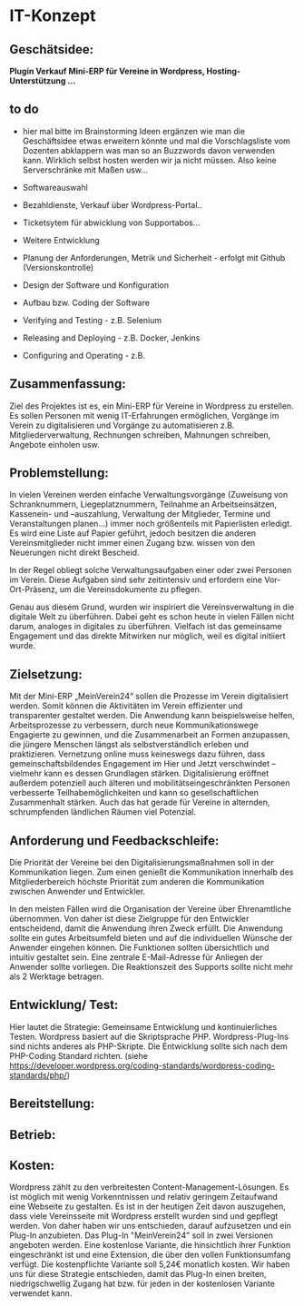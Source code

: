 # IT-Konzept
## Geschätsidee:
**Plugin Verkauf Mini-ERP für Vereine in Wordpress, Hosting-Unterstützung ...**
## to do
* hier mal bitte im Brainstorming Ideen ergänzen wie man die Geschäftsidee etwas erweitern könnte und mal die Vorschlagsliste
vom Dozenten abklappern was man so an Buzzwords davon verwenden kann. Wirklich selbst hosten werden wir ja nicht müssen. Also keine Serverschränke mit Maßen usw...
* Softwareauswahl
* Bezahldienste, Verkauf über Wordpress-Portal..
* Ticketsytem für abwicklung von Supportabos...
* Weitere Entwicklung

* Planung der Anforderungen, Metrik und Sicherheit - erfolgt mit Github (Versionskontrolle)
* Design der Software und Konfiguration
* Aufbau bzw. Coding der Software
* Verifying and Testing - z.B. Selenium
* Releasing and Deploying - z.B. Docker, Jenkins
* Configuring and Operating - z.B.

## Zusammenfassung:
Ziel des Projektes ist es, ein Mini-ERP für Vereine in Wordpress zu erstellen. Es sollen Personen mit wenig IT-Erfahrungen ermöglichen, Vorgänge im Verein zu digitalisieren und Vorgänge zu automatisieren z.B. Mitgliederverwaltung, Rechnungen schreiben, Mahnungen schreiben, Angebote einholen usw.

## Problemstellung:
In vielen Vereinen werden einfache Verwaltungsvorgänge (Zuweisung von Schranknummern, Liegeplatznummern, Teilnahme an Arbeitseinsätzen, Kassenein- und –auszahlung, Verwaltung der Mitglieder, Termine und Veranstaltungen planen…) immer noch größenteils mit Papierlisten erledigt. Es wird eine Liste auf Papier geführt, jedoch besitzen die anderen Vereinsmitglieder nicht immer einen Zugang bzw. wissen von den Neuerungen nicht direkt Bescheid.  

In der Regel obliegt solche Verwaltungsaufgaben einer oder zwei Personen im Verein. Diese Aufgaben sind sehr zeitintensiv und erfordern eine Vor-Ort-Präsenz, um die Vereinsdokumente zu pflegen.

Genau aus diesem Grund, wurden wir inspiriert die Vereinsverwaltung in die digitale Welt zu überführen. Dabei geht es schon heute in vielen Fällen nicht darum, analoges in digitales zu überführen. Vielfach ist das gemeinsame Engagement und das direkte Mitwirken nur möglich, weil es digital initiiert wurde.

## Zielsetzung:
Mit der Mini-ERP „MeinVerein24“ sollen die Prozesse im Verein digitalisiert werden. Somit können die Aktivitäten im Verein effizienter und transparenter gestaltet werden. Die Anwendung kann beispielsweise helfen, Arbeitsprozesse zu verbessern, durch neue Kommunikationswege Engagierte zu gewinnen, und die Zusammenarbeit an Formen anzupassen, die jüngere Menschen längst als selbstverständlich erleben und praktizieren. Vernetzung online muss keineswegs dazu führen, dass gemeinschaftsbildendes Engagement im Hier und Jetzt verschwindet – vielmehr kann es dessen Grundlagen stärken. Digitalisierung eröffnet außerdem potenziell auch älteren und mobilitätseingeschränkten Personen verbesserte Teilhabemöglichkeiten und kann so gesellschaftlichen Zusammenhalt stärken. Auch das hat gerade für Vereine in alternden, schrumpfenden ländlichen Räumen viel Potenzial.

## Anforderung und Feedbackschleife:
Die Priorität der Vereine bei den Digitalisierungsmaßnahmen soll in der Kommunikation liegen. Zum einen genießt die Kommunikation innerhalb des Mitgliederbereich höchste Priorität zum anderen die Kommunikation zwischen Anwender und Entwickler.

In den meisten Fällen wird die Organisation der Vereine über Ehrenamtliche übernommen. Von daher ist diese Zielgruppe für den Entwickler entscheidend, damit die Anwendung ihren Zweck erfüllt. Die Anwendung sollte ein gutes Arbeitsumfeld bieten und auf die individuellen Wünsche der Anwender eingehen können. Die Funktionen sollten übersichtlich und intuitiv gestaltet sein. Eine zentrale E-Mail-Adresse für Anliegen der Anwender sollte vorliegen. Die Reaktionszeit des Supports sollte nicht mehr als 2 Werktage betragen.

## Entwicklung/ Test:
Hier lautet die Strategie: Gemeinsame Entwicklung und kontinuierliches Testen.
Wordpress basiert auf die Skriptsprache PHP. Wordpress-Plug-Ins sind nichts anderes als PHP-Skripte. Die Entwicklung sollte sich nach dem PHP-Coding Standard richten. (siehe https://developer.wordpress.org/coding-standards/wordpress-coding-standards/php/)

## Bereitstellung:

## Betrieb:

## Kosten:
Wordpress zählt zu den verbreitesten Content-Management-Lösungen. Es ist möglich mit wenig Vorkenntnissen und relativ geringem Zeitaufwand eine Webseite zu gestalten. Es ist in der heutigen Zeit davon auszugehen, dass viele Vereinsseite mit Wordpress erstellt wurden sind und gepflegt werden. Von daher haben wir uns entschieden, darauf aufzusetzen und ein Plug-In anzubieten. Das Plug-In "MeinVerein24" soll in zwei Versionen angeboten werden. Eine kostenlose Variante, die hinsichtlich ihrer Funktion eingeschränkt ist und eine Extension, die über den vollen Funktionsumfang verfügt. Die kostenpflichte Variante soll 5,24€ monatlich kosten. Wir haben uns für diese Strategie entschieden, damit das Plug-In einen breiten, niedrigschwellig Zugang hat bzw. für jeden in der kostenlosen Variante verwendet kann.
